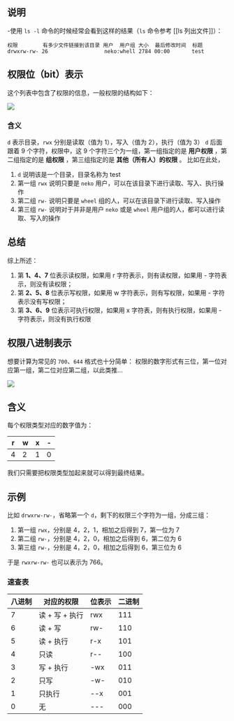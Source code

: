 ## 说明

-使用 `ls -l` 命令的时候经常会看到这样的结果（`ls` 命令参考 [[ls 列出文件]]）：

```shell
权限        有多少文件链接到该目录 用户  用户组 大小  最后修改时间  标题
drwxrw-rw- 26                  neko:whell 2784 00:00       test
```

## 权限位（bit）表示

这个列表中包含了权限的信息，一般权限的结构如下：

![](assets/image_20211012135645.png)

### 含义

`d` 表示目录，`rwx` 分别是读取（值为 1），写入（值为 2），执行（值为 3）
`d` 后面跟着 9 个字符，权限中，这 9 个字符三个为一组，第一组指定的是 **用户权限** ，第二组指定的是 **组权限** ，第三组指定的是 **其他（所有人）的权限** 。
比如在此处，
1. `d` 说明该是一个目录，目录名称为 test
2. 第一组 `rwx` 说明只要是 `neko` 用户，可以在该目录下进行读取、写入、执行操作
3. 第二组 `rw-` 说明只要是 `wheel` 组的人，可以在该目录下进行读取、写入操作
4. 第三组 `rw-` 说明对于并非是用户 `neko` 或是 `wheel` 用户组的人，都可以进行读取、写入的操作

## 总结

综上所述：
1. 第 **1、4、7** 位表示读权限，如果用 r 字符表示，则有读权限，如果用 - 字符表示，则没有读权限；
2. 第 **2、5、8** 位表示写权限，如果用 w 字符表示，则有写权限，如果用 - 字符表示没有写权限；
3. 第 **3、6、9** 位表示可执行权限，如果用 x 字符表，则有执行权限，如果用 - 字符表示，则没有执行权限

## 权限八进制表示

想要计算为常见的 `700`、`644` 格式也十分简单：
权限的数字形式有三位，第一位对应第一组，第二位对应第二组，以此类推...

![](assets/image_20211012140400.png)

## 含义

每个权限类型对应的数字值为：

| r    | w    | x    | -    |
| ---- | ---- | ---- | ---- |
| 4    | 2    | 1    | 0    |

我们只需要把权限类型加起来就可以得到最终结果。

## 示例

比如 `drwxrw-rw-`，省略第一个 `d`，剩下的权限三个字符为一组，分成三组：

1. 第一组 `rwx`，分别是 4，2，1，相加之后得到 7，第一位为 7
2. 第二组 `rw-`，分别是 4，2，0，相加之后得到 6，第二位为 6
3. 第三组 `rw-`，分别是 4，2，0，相加之后得到 6，第三位为 6

于是 `rwxrw-rw-` 也可以表示为 766。

### 速查表

| 八进制 | 对应的权限 | 位表示 | 二进制 |
| ------- | -----------| ------ | ------- |
| 7 | 读 + 写 + 执行 | rwx | 111 |
| 6 | 读 + 写 | rw- | 110 |
| 5 | 读 + 执行 | r-x | 101 |
| 4 | 只读 | r-- | 100 |
| 3 | 写 + 执行 | -wx | 011 |
| 2 | 只写 | -w- | 010 |
| 1 | 只执行 | --x | 001 |
| 0 | 无 | --- | 000 |
